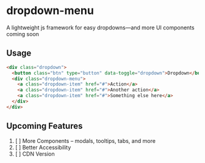 # dropdown-menu

A lightweight js framework for easy dropdowns—and more UI components coming soon


## Usage

```html
<div class="dropdown">
  <button class="btn" type="button" data-toggle="dropdown">Dropdown</button>
  <div class="dropdown-menu">
    <a class="dropdown-item" href="#">Action</a>
    <a class="dropdown-item" href="#">Another action</a>
    <a class="dropdown-item" href="#">Something else here</a>
  </div>
</div>
```

## Upcoming Features

1. [ ] More Components – modals, tooltips, tabs, and more
2. [ ] Better Accessibility
3. [ ] CDN Version